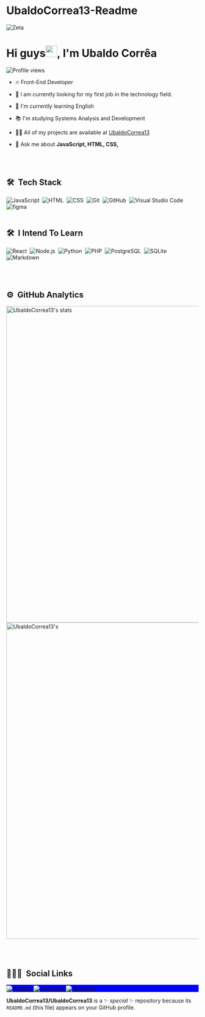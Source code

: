 # UbaldoCorrea13-Readme

![Zeta](https://user-images.githubusercontent.com/92760416/159524606-5f76c6dc-dd07-40d4-9fcd-9183cb14ab46.png)
<h1 align="left">Hi guys<img src="https://raw.githubusercontent.com/kaueMarques/kaueMarques/master/hi.gif" width="30px">, I'm Ubaldo Corrêa</h1>
<p align="left"> <img src="https://komarev.com/ghpvc/?username=UbaldoCorrea13&color=yellow" alt="Profile views" /> </p>

- 🔥 Front-End Developer

- 🔭 I am currently looking for my first job in the technology field.

- 🌱 I'm currently learning English

- 📚 I'm studying Systems Analysis and Development

- 👨‍💻 All of my projects are available at [UbaldoCorrea13](https://github.com/UbaldoCorrea13)

- 💬 Ask me about **JavaScript, HTML, CSS,**


<br><br>  

## 🛠 &nbsp;Tech Stack

![JavaScript](https://img.shields.io/badge/-JavaScript-05122A?style=flat&logo=javascript)&nbsp;
![HTML](https://img.shields.io/badge/-HTML-05122A?style=flat&logo=HTML5)&nbsp;
![CSS](https://img.shields.io/badge/-CSS-05122A?style=flat&logo=CSS3&logoColor=1572B6)&nbsp;
![Git](https://img.shields.io/badge/-Git-05122A?style=flat&logo=git)&nbsp;
![GitHub](https://img.shields.io/badge/-GitHub-05122A?style=flat&logo=github)&nbsp;
![Visual Studio Code](https://img.shields.io/badge/-Visual%20Studio%20Code-05122A?style=flat&logo=visual-studio-code&logoColor=007ACC)&nbsp;
![figma](https://img.shields.io/badge/-figma-05122A?style=flat&logo=figma)&nbsp;
<br><br>

## 🛠 &nbsp;I Intend To Learn

![React](https://img.shields.io/badge/-React-05122A?style=flat&logo=react)&nbsp;
![Node.js](https://img.shields.io/badge/-Node.js-05122A?style=flat&logo=node.js)&nbsp;
![Python](https://img.shields.io/badge/-Python-05122A?style=flat&logo=python)&nbsp;
![PHP](https://img.shields.io/badge/-PHP-05122A?style=flat&logo=PHP)&nbsp;
![PostgreSQL](https://img.shields.io/badge/-PostgreSQL-05122A?style=flat&logo=postgresql)&nbsp;
![SQLite](https://img.shields.io/badge/-SQLite-05122A?style=flat&logo=sqlite)&nbsp;
![Markdown](https://img.shields.io/badge/-Markdown-05122A?style=flat&logo=markdown)&nbsp;


<br><br>

## ⚙️ &nbsp;GitHub Analytics

<p align="left">
<img width="830em" src="https://github-readme-stats.vercel.app/api?username=UbaldoCorrea13&show_icons=true&theme=vision-friendly-dark" alt="UbaldoCorrea13's stats"/>
<img width="830em" src="https://github-readme-stats.vercel.app/api/top-langs/?username=UbaldoCorrea13&layout=compact&theme=vision-friendly-dark" alt=UbaldoCorrea13's most languages"/>
</p>

<br><br>

## 👨🏽‍🦲 &nbsp;Social Links
<p align="left" style="background:blue">
<a href="https://linkedin.com/in/ubaldo-corrêa-928441209" target="_blank">
  <img align="center" src="https://img.shields.io/badge/-Ubaldo Corrêa-05122A?style=flat&logo=linkedin" alt="linkedin"/>
</a>
<a href="https://instagram.com/ubaldocorrea_" target="_blank">
 <img align="center" src="https://img.shields.io/badge/-Ubaldo Corrêa-05122A?style=flat&logo=instagram" alt="instagram"/>
</a>
<a href="https://facebook.com/ubaldo.correa.10" target="_blank">
  <img align="center" src="https://img.shields.io/badge/-Ubaldo Corrêa-05122A?style=flat&logo=facebook" alt="facebook"/>  
</a>

</p>



**UbaldoCorrea13/UbaldoCorrea13** is a ✨ _special_ ✨ repository because its `README.md` (this file) appears on your GitHub profile.
